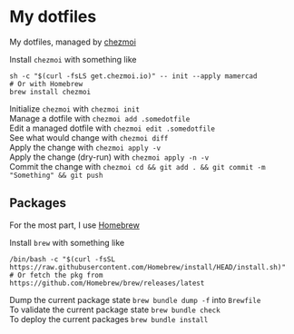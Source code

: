 # My dotfiles

My dotfiles, managed by [chezmoi](https://www.chezmoi.io/)

Install `chezmoi` with something like

```shell
sh -c "$(curl -fsLS get.chezmoi.io)" -- init --apply mamercad
# Or with Homebrew
brew install chezmoi
```

Initialize `chezmoi` with `chezmoi init` \
Manage a dotfile with `chezmoi add .somedotfile` \
Edit a managed dotfile with `chezmoi edit .somedotfile` \
See what would change with `chezmoi diff` \
Apply the change with `chezmoi apply -v` \
Apply the change (dry-run) with `chezmoi apply -n -v` \
Commit the change with `chezmoi cd && git add . && git commit -m "Something" && git push`

## Packages

For the most part, I use [Homebrew](https://brew.sh/)

Install `brew` with something like

```shell
/bin/bash -c "$(curl -fsSL https://raw.githubusercontent.com/Homebrew/install/HEAD/install.sh)"
# Or fetch the pkg from https://github.com/Homebrew/brew/releases/latest
```

Dump the current package state `brew bundle dump -f` into `Brewfile` \
To validate the current package state `brew bundle check` \
To deploy the current packages `brew bundle install`
